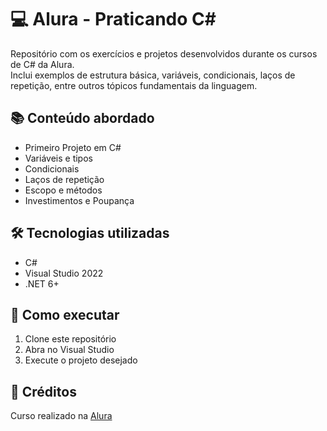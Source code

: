 # 💻 Alura - Praticando C#

Repositório com os exercícios e projetos desenvolvidos durante os cursos de C# da Alura.  
Inclui exemplos de estrutura básica, variáveis, condicionais, laços de repetição, entre outros tópicos fundamentais da linguagem.

## 📚 Conteúdo abordado

- Primeiro Projeto em C#
- Variáveis e tipos
- Condicionais
- Laços de repetição
- Escopo e métodos
- Investimentos e Poupança

## 🛠️ Tecnologias utilizadas

- C#
- Visual Studio 2022
- .NET 6+

## 📁 Como executar

1. Clone este repositório
2. Abra no Visual Studio
3. Execute o projeto desejado

## 🤝 Créditos

Curso realizado na [Alura](https://www.alura.com.br/)
